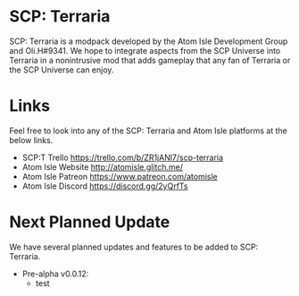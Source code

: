 # SCP: Terraria
SCP: Terraria is a modpack developed by the Atom Isle Development Group and Oli.H#9341. We hope to integrate aspects from the SCP Universe into Terraria in a nonintrusive mod that adds gameplay that any fan of Terraria or the SCP Universe can enjoy.
# Links
Feel free to look into any of the SCP: Terraria and Atom Isle platforms at the below links.
+ SCP:T Trello https://trello.com/b/ZR1jANl7/scp-terraria
+ Atom Isle Website http://atomisle.glitch.me/
+ Atom Isle Patreon https://www.patreon.com/atomisle
+ Atom Isle Discord https://discord.gg/2yQrfTs
# Next Planned Update
We have several planned updates and features to be added to SCP: Terraria. 
+ Pre-alpha v0.0.12:
  - test
